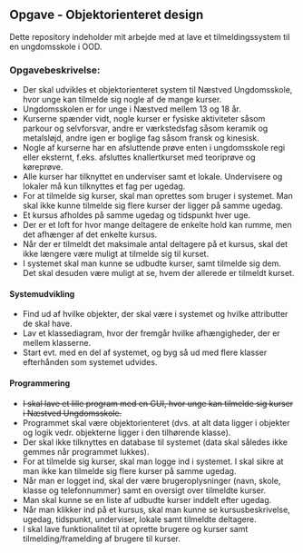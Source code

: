 ## Opgave - Objektorienteret design

Dette repository indeholder mit arbejde med at lave et tilmeldingssystem til en ungdomsskole i OOD.

### Opgavebeskrivelse:
* Der skal udvikles et objektorienteret system til Næstved Ungdomsskole, hvor unge kan tilmelde sig nogle af de mange kurser.
* Ungdomsskolen er for unge i Næstved mellem 13 og 18 år.
* Kurserne spænder vidt, nogle kurser er fysiske aktiviteter såsom parkour og selvforsvar, andre er værkstedsfag såsom keramik og metalsløjd, andre igen er boglige fag såsom fransk og kinesisk.
* Nogle af kurserne har en afsluttende prøve enten i ungdomsskole regi eller eksternt, f.eks. afsluttes knallertkurset med teoriprøve og køreprøve.
* Alle kurser har tilknyttet en underviser samt et lokale. Undervisere og lokaler må kun tilknyttes et fag per ugedag.
* For at tilmelde sig kurser, skal man oprettes som bruger i systemet. Man skal ikke kunne tilmelde sig flere kurser der ligger på samme ugedag.
* Et kursus afholdes på samme ugedag og tidspunkt hver uge.
* Der er et loft for hvor mange deltagere de enkelte hold kan rumme, men det afhænger af det enkelte kursus.
* Når der er tilmeldt det maksimale antal deltagere på et kursus, skal det ikke længere være muligt at tilmelde sig til kurset. 
* I systemet skal man kunne se udbudte kurser, samt tilmelde sig dem. Det skal desuden være muligt at se, hvem der allerede er tilmeldt kurset.


#### Systemudvikling
* Find ud af hvilke objekter, der skal være i systemet og hvilke attributter de skal have.
* Lav et klassediagram, hvor der fremgår hvilke afhængigheder, der er mellem klasserne.
* Start evt. med en del af systemet, og byg så ud med flere klasser efterhånden som systemet udvides.

#### Programmering
* ~~I skal lave et lille program med en GUI, hvor unge kan tilmelde sig kurser i Næstved Ungdomsskole.~~
* Programmet skal være objektorienteret (dvs. at alt data ligger i objekter og logik vedr. objekterne ligger i den tilhørende klasse).
* Der skal ikke tilknyttes en database til systemet (data skal således ikke gemmes når programmet lukkes). 
* For at tilmelde sig kurser, skal man logge ind i systemet. I skal sikre at man ikke kan tilmelde sig flere kurser på samme ugedag.
* Når man er logget ind, skal der være brugeroplysninger (navn, skole, klasse og telefonnummer) samt en oversigt over tilmeldte kurser.
* Man skal kunne se en liste af udbudte kurser inddelt efter ugedag. 
* Når man klikker ind på et kursus, skal man kunne se kursusbeskrivelse, ugedag, tidspunkt, underviser, lokale samt tilmeldte deltagere.
* I skal lave funktionalitet til at oprette brugere og kurser samt tilmelding/framelding af brugere til kurser.
